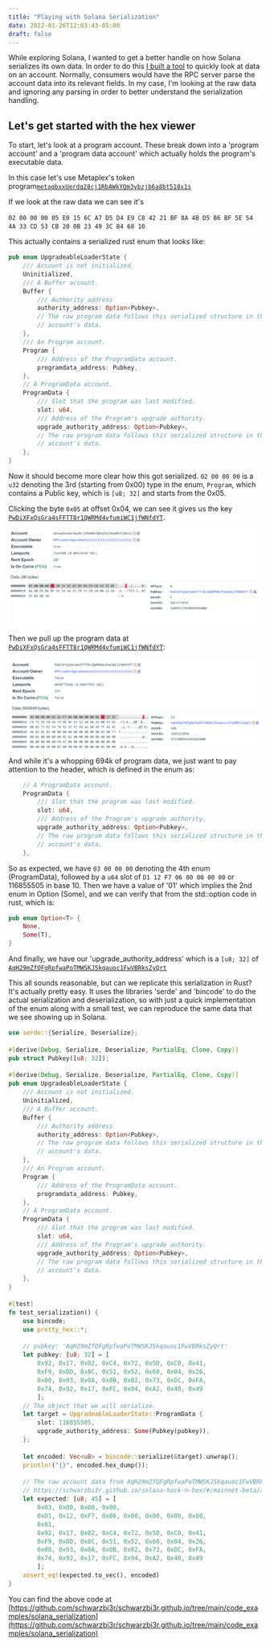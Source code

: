 ```yaml
---
title: "Playing with Solana Serialization"
date: 2022-01-26T12:03:43-05:00
draft: false
---
```


While exploring Solana, I wanted to get a better handle on how Solana serializes its own data. In order to do this [I built a tool](https://schwarzbi3r.github.io/solana-hack-n-hex) to quickly look at data on an account. Normally, consumers would have the RPC server parse the account data into its relevant fields. In my case, I'm looking at the raw data and ignoring any parsing in order to better understand the serialization handling.

## Let's get started with the hex viewer

To start, let's look at a program account. These break down into a 'program account' and a 'program data account' which actually holds the program's executable data.

In this case let's use Metaplex's token program[`metaqbxxUerdq28cj1RbAWkYQm3ybzjb6a8bt518x1s`](https://schwarzbi3r.github.io/solana-hack-n-hex/#/mainnet-beta/account/metaqbxxUerdq28cj1RbAWkYQm3ybzjb6a8bt518x1s)

If we look at the raw data we can see it's

`02 00 00 00 05 E0 15 6C A7 D5 D4 E9 C8 42 21 BF 8A 4B D5 B6 BF 5E 54 4A 33 CD 53 CB 20 0B 23 49 3C B4 68 10`

This actually contains a serialized rust enum that looks like:

```rust
pub enum UpgradeableLoaderState {
    /// Account is not initialized.
    Uninitialized,
    /// A Buffer account.
    Buffer {
        /// Authority address
        authority_address: Option<Pubkey>,
        // The raw program data follows this serialized structure in the
        // account's data.
    },
    /// An Program account.
    Program {
        /// Address of the ProgramData account.
        programdata_address: Pubkey,
    },
    // A ProgramData account.
    ProgramData {
        /// Slot that the program was last modified.
        slot: u64,
        /// Address of the Program's upgrade authority.
        upgrade_authority_address: Option<Pubkey>,
        // The raw program data follows this serialized structure in the
        // account's data.
    },
}
```

Now it should become more clear how this got serialized. `02 00 00 00` is a `u32` denoting the 3rd (starting from 0x00) type in the enum, `Program`, which contains a Public key, which is `[u8; 32]` and starts from the 0x05.

Clicking the byte `0x05` at offset 0x04, we can see it gives us the key [`PwDiXFxQsGra4sFFTT8r1QWRMd4vfumiWC1jfWNfdYT`](https://schwarzbi3r.github.io/solana-hack-n-hex/#/mainnet-beta/account/PwDiXFxQsGra4sFFTT8r1QWRMd4vfumiWC1jfWNfdYT).

![bpf-loader-program](../../static/2022-01-26-solana-serialization/bpf-loader-program-hex.png)

Then we pull up the program data at [`PwDiXFxQsGra4sFFTT8r1QWRMd4vfumiWC1jfWNfdYT`](https://schwarzbi3r.github.io/solana-hack-n-hex/#/mainnet-beta/account/PwDiXFxQsGra4sFFTT8r1QWRMd4vfumiWC1jfWNfdYT):


![bpf-loader-program-data](../../static/2022-01-26-solana-serialization/bpf-loader-program-data-hex.png)

And while it's a whopping 694k of program data, we just want to pay attention to the header, which is defined in the enum as:

```rust
    // A ProgramData account.
    ProgramData {
        /// Slot that the program was last modified.
        slot: u64,
        /// Address of the Program's upgrade authority.
        upgrade_authority_address: Option<Pubkey>,
        // The raw program data follows this serialized structure in the
        // account's data.
    },
```


So as expected, we have `03 00 00 00` denoting the 4th enum (ProgramData), followed by a `u64` slot of `D1 12 F7 06 00 00 00 00` or 116855505 in base 10. Then we have a value of '01' which implies the 2nd enum in Option (Some), and we can verify that from the std::option code in rust, which is:

```rust
pub enum Option<T> {
    None,
    Some(T),
}
```

And finally, we have our 'upgrade_authority_address' which is a `[u8; 32]` of [`AqH29mZfQFgRpfwaPoTMWSKJ5kqauoc1FwVBRksZyQrt`](https://schwarzbi3r.github.io/solana-hack-n-hex/#/mainnet-beta/account/AqH29mZfQFgRpfwaPoTMWSKJ5kqauoc1FwVBRksZyQrt)

This all sounds reasonable, but can we replicate this serialization in Rust? It's actually pretty easy. It uses the libraries 'serde' and 'bincode' to do the actual serialization and deserialization, so with just a quick implementation of the enum along with a small test, we can reproduce the same data that we see showing up in Solana.

```rust
use serde::{Serialize, Deserialize};

#[derive(Debug, Serialize, Deserialize, PartialEq, Clone, Copy)]
pub struct Pubkey([u8; 32]);

#[derive(Debug, Serialize, Deserialize, PartialEq, Clone, Copy)]
pub enum UpgradeableLoaderState {
    /// Account is not initialized.
    Uninitialized,
    /// A Buffer account.
    Buffer {
        /// Authority address
        authority_address: Option<Pubkey>,
        // The raw program data follows this serialized structure in the
        // account's data.
    },
    /// An Program account.
    Program {
        /// Address of the ProgramData account.
        programdata_address: Pubkey,
    },
    // A ProgramData account.
    ProgramData {
        /// Slot that the program was last modified.
        slot: u64,
        /// Address of the Program's upgrade authority.
        upgrade_authority_address: Option<Pubkey>,
        // The raw program data follows this serialized structure in the
        // account's data.
    },
}

#[test]
fn test_serialization() {
    use bincode;
    use pretty_hex::*;

    // pubkey: 'AqH29mZfQFgRpfwaPoTMWSKJ5kqauoc1FwVBRksZyQrt'
    let pubkey: [u8; 32] = [
        0x92, 0x17, 0x02, 0xC4, 0x72, 0x5D, 0xC0, 0x41,
        0xF9, 0xDD, 0x8C, 0x51, 0x52, 0x60, 0x04, 0x26,
        0x00, 0x93, 0x0A, 0x0B, 0x02, 0x73, 0xDC, 0xFA,
        0x74, 0x92, 0x17, 0xFC, 0x94, 0xA2, 0x40, 0x49
        ];
    // The object that we will serialize.
    let target = UpgradeableLoaderState::ProgramData {
        slot: 116855505,
        upgrade_authority_address: Some(Pubkey(pubkey)),
    };

    let encoded: Vec<u8> = bincode::serialize(&target).unwrap();
    println!("{}", encoded.hex_dump());

    // The raw account data from AqH29mZfQFgRpfwaPoTMWSKJ5kqauoc1FwVBRksZyQrt
    // https://schwarzbi3r.github.io/solana-hack-n-hex/#/mainnet-beta/account/PwDiXFxQsGra4sFFTT8r1QWRMd4vfumiWC1jfWNfdYT
    let expected: [u8; 45] = [
        0x03, 0x00, 0x00, 0x00,
        0xD1, 0x12, 0xF7, 0x06, 0x00, 0x00, 0x00, 0x00,
        0x01,
        0x92, 0x17, 0x02, 0xC4, 0x72, 0x5D, 0xC0, 0x41,
        0xF9, 0xDD, 0x8C, 0x51, 0x52, 0x60, 0x04, 0x26,
        0x00, 0x93, 0x0A, 0x0B, 0x02, 0x73, 0xDC, 0xFA,
        0x74, 0x92, 0x17, 0xFC, 0x94, 0xA2, 0x40, 0x49
        ];
    assert_eq!(expected.to_vec(), encoded)
}
```

You can find the above code at [https://github.com/schwarzbi3r/schwarzbi3r.github.io/tree/main/code_examples/solana_serialization](https://github.com/schwarzbi3r/schwarzbi3r.github.io/tree/main/code_examples/solana_serialization)